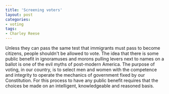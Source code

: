 ```yaml
---
title: 'Screening voters'
layout: post
categories:
- voting
tags:
- Charley Reese
---
```


Unless they can pass the same test that immigrants must pass to become citizens, people shouldn't be allowed to vote. The idea that there is some public benefit in ignoramuses and morons pulling levers next to names on a ballot is one of the evil myths of post-modern America. The purpose of voting, in our country, is to select men and women with the competence and integrity to operate the mechanics of government fixed by our Constitution. For this process to have any public benefit requires that the choices be made on an intelligent, knowledgeable and reasoned basis.